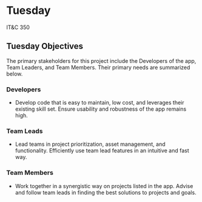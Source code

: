 # Tuesday
IT&amp;C 350

## Tuesday Objectives
The primary stakeholders for this project include the Developers of the app, Team Leaders, and Team Members. Their primary needs are summarized below.

### Developers
- Develop code that is easy to maintain, low cost, and leverages their existing skill set. Ensure usability and robustness of the app remains high.

### Team Leads
- Lead teams in project prioritization, asset management, and functionality. Efficiently use team lead features in an intuitive and fast way. 

### Team Members
- Work together in a synergistic way on projects listed in the app. Advise and follow team leads in finding the best solutions to projects and goals.

